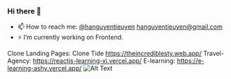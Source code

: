 ### Hi there 👋

- 📫 How to reach me: [@hanguyentieuyen](https://twitter.com/hanguyentieuyen) [hanguyentieuyen@gmail.com](https://gmail.com/)
- ⚡ I’m currently working on Frontend.


Clone Landing Pages:
Clone Tide
https://theincrediblesty.web.app/ 
Travel-Agency: 
https://reactjs-learning-xi.vercel.app/
E-learning:
https://e-learning-ashy.vercel.app/
![Alt Text](https://static.wixstatic.com/media/4cbe8d_f1ed2800a49649848102c68fc5a66e53~mv2.gif)
